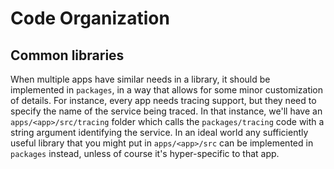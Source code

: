 # Code Organization

## Common libraries

When multiple apps have similar needs in a library, it should be implemented in `packages`, in a way that allows for
some minor customization of details. For instance, every app needs tracing support, but they need to specify the name of
the service being traced. In that instance, we'll have an `apps/<app>/src/tracing` folder which calls the
`packages/tracing` code with a string argument identifying the service. In an ideal world any sufficiently useful
library that you might put in `apps/<app>/src` can be implemented in `packages` instead, unless of course it's
hyper-specific to that app.

